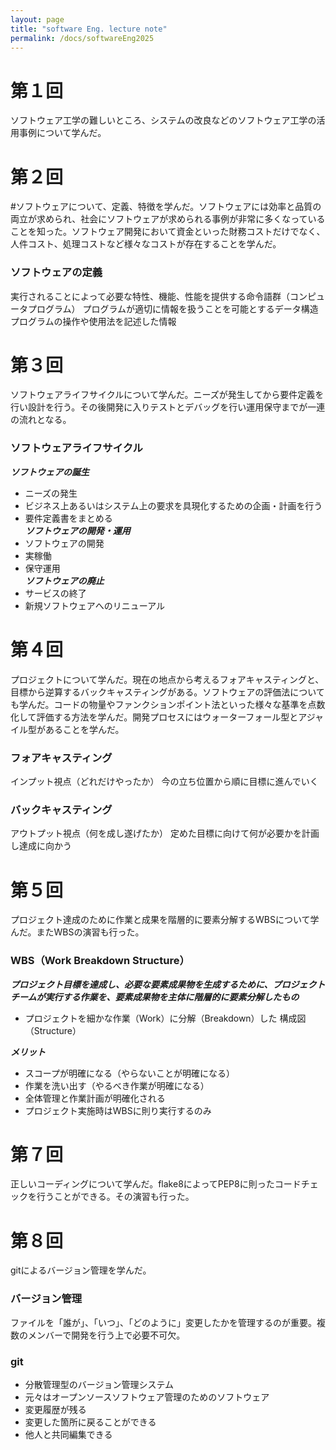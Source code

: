 ```yaml
---
layout: page
title: "software Eng. lecture note"
permalink: /docs/softwareEng2025
---
```


# 第１回
ソフトウェア工学の難しいところ、システムの改良などのソフトウェア工学の活用事例について学んだ。

# 第２回
#ソフトウェアについて、定義、特徴を学んだ。ソフトウェアには効率と品質の両立が求められ、社会にソフトウェアが求められる事例が非常に多くなっていることを知った。ソフトウェア開発において資金といった財務コストだけでなく、人件コスト、処理コストなど様々なコストが存在することを学んだ。

### ソフトウェアの定義
実行されることによって必要な特性、機能、性能を提供する命令語群（コンピュータプログラム）
プログラムが適切に情報を扱うことを可能とするデータ構造
プログラムの操作や使用法を記述した情報

# 第３回
ソフトウェアライフサイクルについて学んだ。ニーズが発生してから要件定義を行い設計を行う。その後開発に入りテストとデバッグを行い運用保守までが一連の流れとなる。

### ソフトウェアライフサイクル
***ソフトウェアの誕生***
- ニーズの発生 
- ビジネス上あるいはシステム上の要求を具現化するための企画・計画を行う
- 要件定義書をまとめる　\
***ソフトウェアの開発・運用***
- ソフトウェアの開発 
- 実稼働 
- 保守運用 \
***ソフトウェアの廃止*** 
- サービスの終了 
- 新規ソフトウェアへのリニューアル 

# 第４回
プロジェクトについて学んだ。現在の地点から考えるフォアキャスティングと、目標から逆算するバックキャスティングがある。ソフトウェアの評価法についても学んだ。コードの物量やファンクションポイント法といった様々な基準を点数化して評価する方法を学んだ。開発プロセスにはウォーターフォール型とアジャイル型があることを学んだ。

### フォアキャスティング
インプット視点（どれだけやったか）
今の立ち位置から順に目標に進んでいく 

### バックキャスティング
アウトプット視点（何を成し遂げたか） 
定めた目標に向けて何が必要かを計画し達成に向かう 

# 第５回
プロジェクト達成のために作業と成果を階層的に要素分解するWBSについて学んだ。またWBSの演習も行った。

### WBS（Work Breakdown Structure）
***プロジェクト目標を達成し、必要な要素成果物を生成するために、プロジェクトチームが実行する作業を、要素成果物を主体に階層的に要素分解したもの*** 
- プロジェクトを細かな作業（Work）に分解（Breakdown）した 構成図（Structure）

***メリット***
- スコープが明確になる（やらないことが明確になる）
- 作業を洗い出す（やるべき作業が明確になる）
- 全体管理と作業計画が明確化される
- プロジェクト実施時はWBSに則り実行するのみ

# 第７回
正しいコーディングについて学んだ。flake8によってPEP8に則ったコードチェックを行うことができる。その演習も行った。

# 第８回
gitによるバージョン管理を学んだ。

### バージョン管理
ファイルを「誰が」、「いつ」、「どのように」変更したかを管理するのが重要。複数のメンバーで開発を行う上で必要不可欠。

### git
- 分散管理型のバージョン管理システム
- 元々はオープンソースソフトウェア管理のためのソフトウェア
- 変更履歴が残る
- 変更した箇所に戻ることができる
- 他人と共同編集できる


